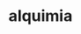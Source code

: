 ---
title: "alquimia"
layout: cache
categories: [package, v0.19]
meta: {"versions": ["1.0.10"], "compilers": ["gcc@=11.1.0", "oneapi@=2022.1.0"], "oss": ["ubuntu20.04"], "platforms": ["linux"], "targets": ["x86_64"], "stacks": ["e4s", "e4s-oneapi"], "num_specs": 2, "num_specs_by_stack": {"e4s": 1, "e4s-oneapi": 1}}
spec_details: [{"hash": "aibfbab2wxesc4vwh3vj277fbb7ewz7m", "compiler": "gcc@=11.1.0", "versions": ["1.0.10"], "os": "ubuntu20.04", "platform": "linux", "target": "x86_64", "variants": ["build_system=cmake", "build_type=RelWithDebInfo", "~ipo", "+shared"], "stacks": ["e4s"], "size": "-", "tarball": "https://binaries.spack.io/releases/v0.19/build_cache/linux-ubuntu20.04-x86_64/gcc-11.1.0/alquimia-1.0.10/linux-ubuntu20.04-x86_64-gcc-11.1.0-alquimia-1.0.10-aibfbab2wxesc4vwh3vj277fbb7ewz7m.spack"}, {"hash": "qezick3jmrx2drys4h3ldgrm2d5mceak", "compiler": "oneapi@=2022.1.0", "versions": ["1.0.10"], "os": "ubuntu20.04", "platform": "linux", "target": "x86_64", "variants": ["build_system=cmake", "build_type=RelWithDebInfo", "~ipo", "+shared"], "stacks": ["e4s-oneapi"], "size": "-", "tarball": "https://binaries.spack.io/releases/v0.19/build_cache/linux-ubuntu20.04-x86_64/oneapi-2022.1.0/alquimia-1.0.10/linux-ubuntu20.04-x86_64-oneapi-2022.1.0-alquimia-1.0.10-qezick3jmrx2drys4h3ldgrm2d5mceak.spack"}]
---